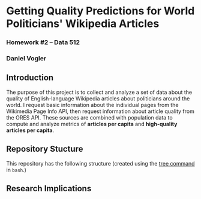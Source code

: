 # Getting Quality Predictions for World Politicians' Wikipedia Articles

### Homework #2 – Data 512
### Daniel Vogler

## Introduction

The purpose of this project is to collect and analyze a set of data about the quality of English-language Wikipedia articles about politicians around the world. I request basic information about the individual pages from the Wikimedia Page Info API, then request information about article quality from the ORES API. These sources are combined with population data to compute and analyze metrics of **articles per capita** and **high-quality articles per capita**.

## Repository Stucture

This repository has the following structure (created using the [tree command](https://stackoverflow.com/questions/2444402/how-do-i-display-a-tree-of-things-in-bash) in `bash`.)

## Research Implications

